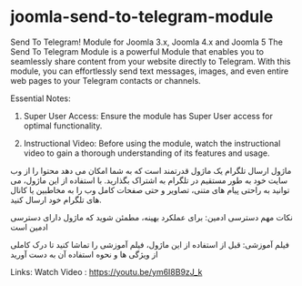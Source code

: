 # joomla-send-to-telegram-module

Send To Telegram! Module for Joomla 3.x, Joomla 4.x and Joomla 5
The Send To Telegram Module is a powerful Module that enables you to seamlessly share content from your website directly to Telegram. With this module, you can effortlessly send text messages, images, and even entire web pages to your Telegram contacts or channels.

Essential Notes:
1. Super User Access: Ensure the module has Super User access for optimal functionality.

2. Instructional Video: Before using the module, watch the instructional video to gain a thorough understanding of its features and usage.



ماژول ارسال تلگرام یک ماژول قدرتمند است که به شما امکان می دهد محتوا را از وب سایت خود به طور مستقیم در تلگرام به اشتراک بگذارید. با استفاده از این ماژول، می توانید به راحتی پیام های متنی، تصاویر و حتی صفحات کامل وب را به مخاطبین یا کانال های تلگرام خود ارسال کنید.

نکات مهم
دسترسی ادمین: برای عملکرد بهینه، مطمئن شوید که ماژول دارای دسترسی ادمین است

فیلم آموزشی: قبل از استفاده از این ماژول، فیلم آموزشی را تماشا کنید تا درک کاملی از ویژگی ها و نحوه استفاده آن به دست آورید


Links:
Watch Video : https://youtu.be/ym6I8B9zJ_k

